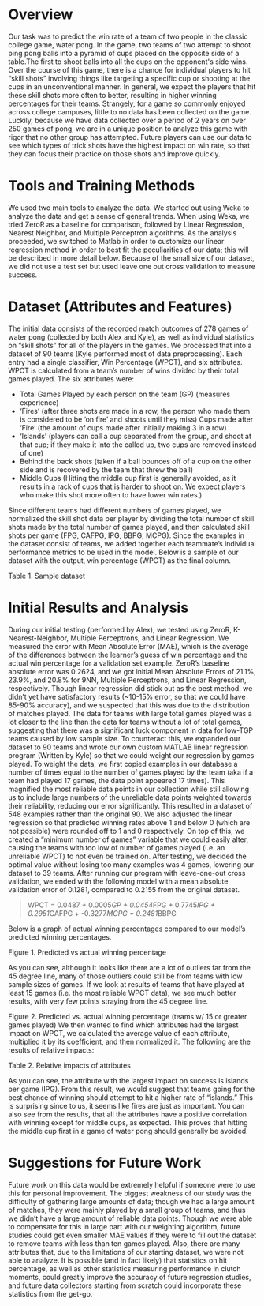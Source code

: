 # Overview
	
Our task was to predict the win rate of a team of two people in the classic college game, water pong. In the game, two teams of two attempt to shoot ping pong balls into a pyramid of cups placed on the opposite side of a table.The first to shoot balls into all the cups on the opponent's side wins.  Over the course of this game, there is a chance for individual players to hit “skill shots” involving things like targeting a specific cup or shooting at the cups in an unconventional manner. In general, we expect the players that hit these skill shots more often to better, resulting in higher winning percentages for their teams. Strangely, for a game so commonly enjoyed across college campuses, little to no data has been collected on the game. Luckily, because we have data collected over a period of 2 years on over 250 games of pong, we are in a unique position to analyze this game with rigor that no other group has attempted. Future players can use our data to see which types of trick shots have the highest impact on win rate, so that they can focus their practice on those shots and improve quickly. 

# Tools and Training Methods
	
We used two main tools to analyze the data. We started out using Weka to analyze the data and get a sense of general trends. When using Weka, we tried ZeroR as a baseline for comparison, followed by Linear Regression, Nearest Neighbor, and Multiple Perceptron algorithms. As the analysis proceeded, we switched to Matlab in order to customize our linear regression method in order to best fit the peculiarities of our data; this will be described in more detail below. Because of the small size of our dataset, we did not use a test set but used leave one out cross validation to measure success. 

# Dataset (Attributes and Features)
	
The initial data consists of the recorded match outcomes of 278 games of water pong (collected by both Alex and Kyle), as well as individual statistics on “skill shots” for all of the players in the games. We processed that into a dataset of 90 teams (Kyle performed most of data preprocessing). Each entry had a single classifier, Win Percentage (WPCT), and six attributes. WPCT is calculated from a team’s number of wins divided by their total games played. The six attributes were:

* Total Games Played by each person on the team (GP) (measures experience)
* ‘Fires’ (after three shots are made in a row, the person who made them is considered to be ‘on fire’ and shoots until they miss)
Cups made after ‘Fire’ (the amount of cups made after initially making 3 in a row)
* ‘Islands’ (players can call a cup separated from the group, and shoot at that cup; if they make it into the called up, two cups are removed instead of one)
* Behind the back shots (taken if a ball bounces off of a cup on the other side and is recovered by the team that threw the ball)
* Middle Cups (Hitting the middle cup first is generally avoided, as it results in a rack of cups that is harder to shoot on. We expect players who make this shot more often to have lower win rates.)

Since different teams had different numbers of games played, we normalized the skill shot data per player by dividing the total number of skill shots made by the total number of games played, and then calculated skill shots per game (FPG, CAFPG, IPG, BBPG, MCPG). Since the examples in the dataset consist of teams, we added together each teammate’s individual performance metrics to be used in the model. Below is a sample of our dataset with the output, win percentage (WPCT) as the final column.


Table 1. Sample dataset

# Initial Results and Analysis

During our initial testing (performed by Alex), we tested using ZeroR, K-Nearest-Neighbor, Multiple Perceptrons, and Linear Regression. We measured the error with Mean Absolute Error (MAE), which is the average of the differences between the learner’s guess of win percentage and the actual win percentage for a validation set example. ZeroR’s baseline absolute error was 0.2624, and we got initial Mean Absolute Errors of 21.1%, 23.9%, and 20.8% for 9NN, Multiple Perceptrons, and Linear Regression, respectively. Though linear regression did stick out as the best method, we didn’t yet have satisfactory results (~10-15% error, so that we could have 85-90% accuracy), and we suspected that this was due to the distribution of matches played. The data for teams with large total games played was a lot closer to the line than the data for teams without a lot of total games, suggesting that there was a significant luck component in data for low-TGP teams caused by low sample size.
	To counteract this, we expanded our dataset to 90 teams and wrote our own custom MATLAB  linear regression program (Written by Kyle) so that we could weight our regression by games played. To weight the data, we first copied examples in our database a number of times equal to the number of games played by the team (aka if a team had played 17 games, the data point appeared 17 times). This magnified the most reliable data points in our collection while still allowing us to include large numbers of the unreliable data points weighted towards their reliability, reducing our error significantly. This resulted in a dataset of 548 examples rather than the original 90. We also adjusted the linear regression so that predicted winning rates above 1 and below 0 (which are not possible) were rounded off to 1 and 0 respectively. On top of this, we created a “minimum number of games” variable that we could easily alter, causing the teams with too low of number of games played (i.e. an unreliable WPCT) to not even be trained on. After testing, we decided the optimal value without losing too many examples was 4 games, lowering our dataset to 39 teams. After running our program with leave-one-out cross validation, we ended with the following model with a mean absolute validation error of 0.1281, compared to 0.2155 from the original dataset.

> WPCT = 0.0487 + 0.0005*GP + 0.0454*FPG + 0.7745*IPG + 0.2951*CAFPG + -0.3277*MCPG + 0.2481*BBPG

Below is a graph of actual winning percentages compared to our model’s predicted winning percentages.

Figure 1. Predicted vs actual winning percentage

As you can see, although it looks like there are a lot of outliers far from the 45 degree line, many of those outliers could still be from teams with low sample sizes of games. If we look at results of teams that have played at least 15 games (i.e. the most reliable WPCT data), we see much better results, with very few points straying from the 45 degree line.

Figure 2. Predicted vs. actual winning percentage (teams w/ 15 or greater games played)
We then wanted to find which attributes had the largest impact on WPCT, we calculated the average value of each attribute, multiplied it by its coefficient, and then normalized it. The following are the results of relative impacts:


Table 2. Relative impacts of attributes

As you can see, the attribute with the largest impact on success is islands per game (IPG). From this result, we would suggest that teams going for the best chance of winning should attempt to hit a higher rate of “islands.” This is surprising since to us, it seems like fires are just as important. You can also see from the results, that all the attributes have a positive correlation with winning except for middle cups, as expected. This proves that hitting the middle cup first in a game of water pong should generally be avoided. 

# Suggestions for Future Work

Future work on this data would be extremely helpful if someone were to use this for personal improvement. The biggest weakness of our study was the difficulty of gathering large amounts of data; though we had a large amount of matches, they were mainly played by a small group of teams, and thus we didn’t have a large amount of reliable data points. Though we were able to compensate for this in large part with our weighting algorithm, future studies could get even smaller MAE values if they were to fill out the dataset to remove teams with less than ten games played. Also, there are many attributes that, due to the limitations of our starting dataset, we were not able to analyze. It is possible (and in fact likely) that statistics on hit percentage, as well as other statistics measuring performance in clutch moments, could greatly improve the accuracy of future regression studies, and future data collectors starting from scratch could incorporate these statistics from the get-go.
